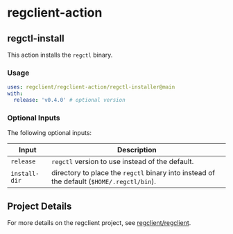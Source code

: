 # regclient-action

## regctl-install

This action installs the `regctl` binary.

### Usage

```yaml
uses: regclient/regclient-action/regctl-installer@main
with:
  release: 'v0.4.0' # optional version
```

### Optional Inputs

The following optional inputs:

| Input | Description |
| --- | --- |
| `release` | `regctl` version to use instead of the default. |
| `install-dir` | directory to place the `regctl` binary into instead of the default (`$HOME/.regctl/bin`). |

## Project Details

For more details on the regclient project, see [regclient/regclient](https://github.com/regclient/regclient).
